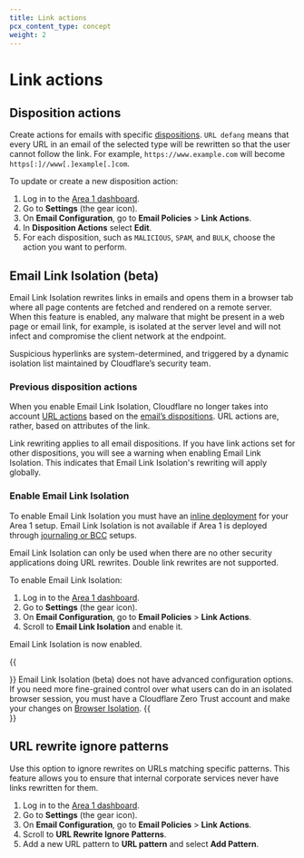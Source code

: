 ```yaml
---
title: Link actions
pcx_content_type: concept
weight: 2
---
```


# Link actions

## Disposition actions

Create actions for emails with specific [dispositions](/email-security/reference/dispositions-and-attributes/). `URL defang` means that every URL in an email of the selected type will be rewritten so that the user cannot follow the link. For example, `https://www.example.com` will become `https[:]//www[.]example[.]com`.

To update or create a new disposition action:

1. Log in to the [Area 1 dashboard](https://horizon.area1security.com/).
2. Go to **Settings** (the gear icon).
3. On **Email Configuration**, go to **Email Policies** > **Link Actions**.
4. In **Disposition Actions** select **Edit**.
5. For each disposition, such as `MALICIOUS`, `SPAM`, and `BULK`, choose the action you want to perform.

## Email Link Isolation (beta)

Email Link Isolation rewrites links in emails and opens them in a browser tab where all page contents are fetched and rendered on a remote server. When this feature is enabled, any malware that might be present in a web page or email link, for example, is isolated at the server level and will not infect and compromise the client network at the endpoint.

Suspicious hyperlinks are system-determined, and triggered by a dynamic isolation list maintained by Cloudflare’s security team.

### Previous disposition actions

When you enable Email Link Isolation, Cloudflare no longer takes into account [URL actions](#disposition-actions) based on the [email’s dispositions](/email-security/reference/dispositions-and-attributes/). URL actions are, rather, based on attributes of the link. 

Link rewriting applies to all email dispositions. If you have link actions set for other dispositions, you will see a warning when enabling Email Link Isolation. This indicates that Email Link Isolation's rewriting will apply globally.

### Enable Email Link Isolation

To enable Email Link Isolation you must have an [inline deployment](/email-security/deployment/inline/) for your Area 1 setup. Email Link Isolation is not available if Area 1 is deployed through [journaling or BCC](/email-security/deployment/api/setup/) setups.

Email Link Isolation can only be used when there are no other security applications doing URL rewrites. Double link rewrites are not supported.

To enable Email Link Isolation:

1. Log in to the [Area 1 dashboard](https://horizon.area1security.com/).
2. Go to **Settings** (the gear icon).
3. On **Email Configuration**, go to **Email Policies** > **Link Actions**.
4. Scroll to **Email Link Isolation** and enable it.

Email Link Isolation is now enabled. 

{{<Aside type="note">}}
Email Link Isolation (beta) does not have advanced configuration options. If you need more fine-grained control over what users can do in an isolated browser session, you must have a Cloudflare Zero Trust account and make your changes on [Browser Isolation](/cloudflare-one/policies/browser-isolation/).
{{</Aside>}}

## URL rewrite ignore patterns

Use this option to ignore rewrites on URLs matching specific patterns. This feature allows you to ensure that internal corporate services never have links rewritten for them.

1. Log in to the [Area 1 dashboard](https://horizon.area1security.com/).
2. Go to **Settings** (the gear icon).
3. On **Email Configuration**, go to **Email Policies** > **Link Actions**.
4. Scroll to **URL Rewrite Ignore Patterns**.
5. Add a new URL pattern to **URL pattern** and select **Add Pattern**.